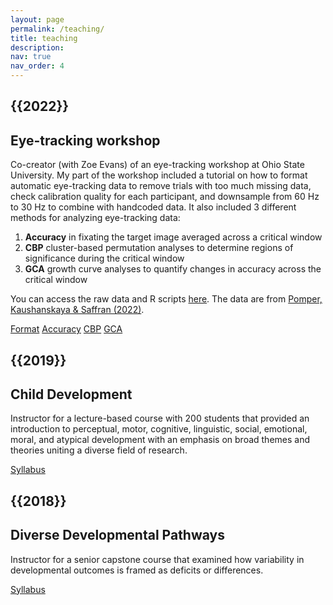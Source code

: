 ```yaml
---
layout: page
permalink: /teaching/
title: teaching
description: 
nav: true
nav_order: 4
---
```


<div class="teaching">

<h2 class="year">{{2022}}</h2>

<h2> Eye-tracking workshop </h2>

<p> Co-creator (with Zoe Evans) of an eye-tracking workshop at Ohio State University. My part of the workshop included a tutorial on how to format automatic eye-tracking data to remove trials with too much missing data, check calibration quality for each participant, and downsample from 60 Hz to 30 Hz to combine with handcoded data. 
It also included 3 different methods for analyzing eye-tracking data: 
<ol type='1'> 
    <li><b>Accuracy</b> in fixating the target image averaged across a critical window</li> 
    <li><b>CBP</b> cluster-based permutation analyses to determine regions of significance during the critical window</li>
    <li><b>GCA</b> growth curve analyses to quantify changes in accuracy across the critical window</li>
</ol>
<p> You can access the raw data and R scripts <a href="https://github.com/rpomper/rpomper.github.io/tree/master/assets/vwp">here</a>. The data are from <a href="https://www.tandfonline.com/doi/abs/10.1080/15475441.2021.1947289?journalCode=hlld20">Pomper, Kaushanskaya & Saffran (2022)</a>. 

<p>

<a href="https://rpomper.github.io/assets/vwp/1_Formatting.html" class="btn btn-sm z-depth-0" role="button">Format</a>
<a href="https://rpomper.github.io/assets/vwp/2_MeanAcc.html" class="btn btn-sm z-depth-0" role="button">Accuracy</a>
<a href="https://rpomper.github.io/assets/vwp/3_Cluster.html" class="btn btn-sm z-depth-0" role="button">CBP</a>
<a href="https://rpomper.github.io/assets/vwp/4_GCA.html" class="btn btn-sm z-depth-0" role="button">GCA</a>

<h2 class="year">{{2019}}</h2>

<h2> Child Development </h2>

<p> Instructor for a lecture-based course with 200 students that provided an introduction to perceptual, motor, cognitive, linguistic, social, emotional, moral, and atypical development with an emphasis on broad themes and theories uniting a diverse field of research.

<br>

<a href="https://rpomper.github.io/assets/pdf/460_syllabus.pdf" class="btn btn-sm z-depth-0" role="button">Syllabus</a>

<h2 class="year">{{2018}}</h2>

<h2> Diverse Developmental Pathways </h2>

<p> Instructor for a senior capstone course that examined how variability in developmental outcomes is framed as deficits or differences.

<br>

<a href="https://rpomper.github.io/assets/pdf/601_syllabus.pdf" class="btn btn-sm z-depth-0" role="button">Syllabus</a>
